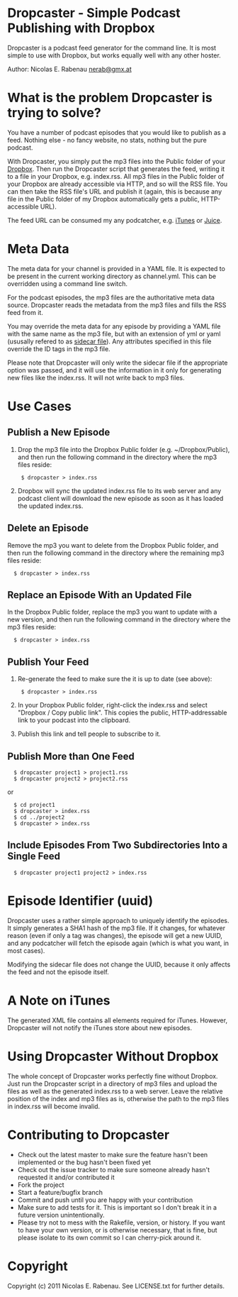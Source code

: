 Dropcaster - Simple Podcast Publishing with Dropbox
===================================================

Dropcaster is a podcast feed generator for the command line. It is most simple to use with Dropbox, but works equally well with any other hoster.

Author: Nicolas E. Rabenau <nerab@gmx.at>

What is the problem Dropcaster is trying to solve?
==================================================

You have a number of podcast episodes that you would like to publish as a feed. Nothing else - no fancy website, no stats, nothing but the pure podcast.

With Dropcaster, you simply put the mp3 files into the Public folder of your [Dropbox](http://www.dropbox.com/). Then run the Dropcaster script that generates the feed, writing it to a file in your Dropbox, e.g. index.rss. All mp3 files in the Public folder of your Dropbox are already accessible via HTTP, and so will the RSS file. You can then take the RSS file's URL and publish it (again, this is because any file in the Public folder of my Dropbox automatically gets a public, HTTP-accessible URL).

The feed URL can be consumed my any podcatcher, e.g. [iTunes](http://www.apple.com/itunes/) or [Juice](http://juicereceiver.sourceforge.net/).

Meta Data
=========

The meta data for your channel is provided in a YAML file. It is expected to be present in the current working directory as channel.yml. This can be overridden using a command line switch.

For the podcast episodes, the mp3 files are the authoritative meta data source. Dropcaster reads the metadata from the mp3 files and fills the RSS feed from it. 

You may override the meta data for any episode by providing a YAML file with the same name as the mp3 file, but with an extension of yml or yaml (ususally refered to as <a href="http://en.wikipedia.org/wiki/Sidecar_file">sidecar file</a>). Any attributes specified in this file override the ID tags in the mp3 file.

Please note that Dropcaster will only write the sidecar file if the appropriate option was passed, and it will use the information in it only for generating new files like the index.rss. It will not write back to mp3 files.

Use Cases
=========

Publish a New Episode
---------------------

1. Drop the mp3 file into the Dropbox Public folder (e.g. ~/Dropbox/Public), and then run the following command in the directory where the mp3 files reside:

        $ dropcaster > index.rss

1. Dropbox will sync the updated index.rss file to its web server and any podcast client will download the new episode as soon as it has loaded the updated index.rss.

Delete an Episode
-----------------

Remove the mp3 you want to delete from the Dropbox Public folder, and then run the following command in the directory where the remaining mp3 files reside:

	  $ dropcaster > index.rss

Replace an Episode With an Updated File
---------------------------------------

In the Dropbox Public folder, replace the mp3 you want to update with a new version, and then run the following command in the directory where the mp3 files reside:

	  $ dropcaster > index.rss

Publish Your Feed
-----------------

1. Re-generate the feed to make sure the it is up to date (see above):

        $ dropcaster > index.rss
	
1. In your Dropbox Public folder, right-click the index.rss and select "Dropbox / Copy public link". This copies the public, HTTP-addressable link to your podcast into the clipboard.
1. Publish this link and tell people to subscribe to it.

Publish More than One Feed
--------------------------

	  $ dropcaster project1 > project1.rss
	  $ dropcaster project2 > project2.rss

or

	  $ cd project1
	  $ dropcaster > index.rss
	  $ cd ../project2
	  $ dropcaster > index.rss

Include Episodes From Two Subdirectories Into a Single Feed
-----------------------------------------------------------

	  $ dropcaster project1 project2 > index.rss

Episode Identifier (uuid)
=========================

Dropcaster uses a rather simple approach to uniquely identify the episodes. It simply generates a SHA1 hash of the mp3 file. If it changes, for whatever reason (even if only a tag was changes), the episode will get a new UUID, and any podcatcher will fetch the episode again (which is what you want, in most cases).

Modifying the sidecar file does not change the UUID, because it only affects the feed and not the episode itself.

A Note on iTunes
================

The generated XML file contains all elements required for iTunes. However, Dropcaster will not notify the iTunes store about new episodes.

Using Dropcaster Without Dropbox
================================

The whole concept of Dropcaster works perfectly fine without Dropbox. Just run the Dropcaster script in a directory of mp3 files and upload the files as well as the generated index.rss to a web server. Leave the relative position of the index and mp3 files as is, otherwise the path to the mp3 files in index.rss will become invalid.

Contributing to Dropcaster
==========================
 
* Check out the latest master to make sure the feature hasn't been implemented or the bug hasn't been fixed yet
* Check out the issue tracker to make sure someone already hasn't requested it and/or contributed it
* Fork the project
* Start a feature/bugfix branch
* Commit and push until you are happy with your contribution
* Make sure to add tests for it. This is important so I don't break it in a future version unintentionally.
* Please try not to mess with the Rakefile, version, or history. If you want to have your own version, or is otherwise necessary, that is fine, but please isolate to its own commit so I can cherry-pick around it.

Copyright
=========

Copyright (c) 2011 Nicolas E. Rabenau. See LICENSE.txt for further details.
